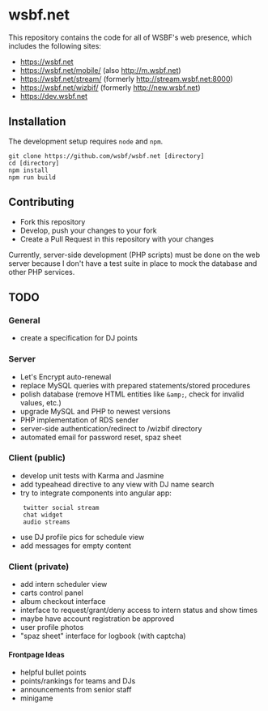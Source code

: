 wsbf.net
========

This repository contains the code for all of WSBF's web presence, which includes the following sites:

- https://wsbf.net
- https://wsbf.net/mobile/ (also http://m.wsbf.net)
- https://wsbf.net/stream/ (formerly http://stream.wsbf.net:8000)
- https://wsbf.net/wizbif/ (formerly http://new.wsbf.net)
- https://dev.wsbf.net

## Installation

The development setup requires `node` and `npm`.

	git clone https://github.com/wsbf/wsbf.net [directory]
	cd [directory]
	npm install
	npm run build

## Contributing

- Fork this repository
- Develop, push your changes to your fork
- Create a Pull Request in this repository with your changes

Currently, server-side development (PHP scripts) must be done on the web server because I don't have a test suite in place to mock the database and other PHP services.

## TODO

### General

- create a specification for DJ points

### Server

- Let's Encrypt auto-renewal
- replace MySQL queries with prepared statements/stored procedures
- polish database (remove HTML entities like `&amp;`, check for invalid values, etc.)
- upgrade MySQL and PHP to newest versions
- PHP implementation of RDS sender
- server-side authentication/redirect to /wizbif directory
- automated email for password reset, spaz sheet

### Client (public)

- develop unit tests with Karma and Jasmine
- add typeahead directive to any view with DJ name search
- try to integrate components into angular app:

```
	twitter social stream
	chat widget
	audio streams
```
- use DJ profile pics for schedule view
- add messages for empty content

### Client (private)

- add intern scheduler view
- carts control panel
- album checkout interface
- interface to request/grant/deny access to intern status and show times
- maybe have account registration be approved
- user profile photos
- "spaz sheet" interface for logbook (with captcha)

#### Frontpage Ideas

- helpful bullet points
- points/rankings for teams and DJs
- announcements from senior staff
- minigame
